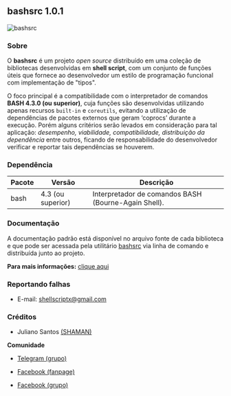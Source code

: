 ## bashsrc 1.0.1

![bashsrc](https://github.com/shellscriptx/bashsrc/blob/dev/bashsrc.png)

### Sobre

O **bashsrc** é um projeto _open source_ distribuído em uma coleção de bibliotecas desenvolvidas em **shell script**, com um conjunto de funções úteis que fornece ao desenvolvedor um estilo de programação funcional com implementação de "tipos".

O foco principal é a compatibilidade com o interpretador de comandos **BASH 4.3.0 (ou superior)**, cuja  funções são  desenvolvidas  utilizando  apenas  recursos  `built-in` e `coreutils`, evitando a utilização de dependências de pacotes externos que geram ‘coprocs’ durante a execução. Porém  alguns  critérios  serão levados em consideração para tal aplicação: _desempenho, viabilidade, compatibilidade, distribuição da  dependência_ entre outros, ficando  de responsabilidade do desenvolvedor verificar e reportar tais dependências se houverem.

### Dependência

|Pacote|Versão|Descrição|
|-|-|-|
|bash|4.3 (ou superior)|Interpretador de comandos BASH (Bourne-Again Shell).|

### Documentação

A  documentação  padrão  está disponível no arquivo fonte de cada biblioteca e que pode ser acessada pela utilitário [bashsrc](https://github.com/shellscriptx/bashsrc/wiki/Utilit%C3%A1rio) via linha de comando e distribuída junto ao  projeto.


**Para mais informações:** [clique aqui](https://github.com/shellscriptx/bashsrc/wiki)

### Reportando falhas

* E-mail: shellscriptx@gmail.com

### Créditos

* Juliano Santos [(SHAMAN)](https://t.me/x_SHAMAN_x)

**Comunidade**

* [Telegram (grupo)](https://t.me/shellscript_x)

* [Facebook (fanpage)](https://fb.com/shellscriptx)

* [Facebook (grupo)](https://fb.com/groups/1849108781988115)
